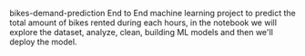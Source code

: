 bikes-demand-prediction
End to End machine learning project to predict the total amount of bikes rented during each hours, in the notebook we will explore the dataset, analyze, clean, building ML models and then we'll deploy the model.
